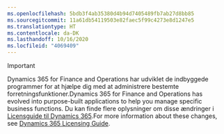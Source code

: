 ```yaml
---
ms.openlocfilehash: 5bdb3f4ab35380d4b94d7405489fb7ab27d8bb85
ms.sourcegitcommit: 11a61db54119503e82faec5f99c4273e8d1247e5
ms.translationtype: HT
ms.contentlocale: da-DK
ms.lasthandoff: 10/16/2020
ms.locfileid: "4069409"
---
```

> [!IMPORTANT]
> <span data-ttu-id="c798f-101">Dynamics 365 for Finance and Operations har udviklet de indbyggede programmer for at hjælpe dig med at administrere bestemte forretningsfunktioner.</span><span class="sxs-lookup"><span data-stu-id="c798f-101">Dynamics 365 for Finance and Operations has evolved into purpose-built applications to help you manage specific business functions.</span></span> <span data-ttu-id="c798f-102">Du kan finde flere oplysninger om disse ændringer i [Licensguide til Dynamics 365](https://mbs.microsoft.com/Files/public/365/Dynamics365LicensingGuide.pdf).</span><span class="sxs-lookup"><span data-stu-id="c798f-102">For more information about these changes, see [Dynamics 365 Licensing Guide](https://mbs.microsoft.com/Files/public/365/Dynamics365LicensingGuide.pdf).</span></span>
 
